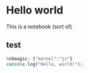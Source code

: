 # Hello world

This is a notebook (sort of)

## test

```javascript
%nbmagic: {"kernel":"js"}
console.log("Hello, world!");
```

